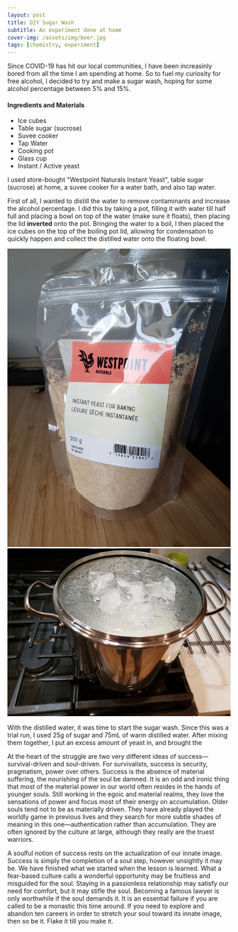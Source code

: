 ```yaml
---
layout: post
title: DIY Sugar Wash
subtitle: An experiment done at home
cover-img: /assets/img/beer.jpg
tags: [chemistry, experiment]
---
```


Since COVID-19 has hit our local communities, I have been increasinly bored from all the time I am spending at home. So to fuel my curiosity for free alcohol, I decided to try and make a sugar wash, hoping for some alcohol percentage between 5% and 15%. 

#### Ingredients and Materials
 - Ice cubes
 - Table sugar (sucrose)
 - Suvee cooker
 - Tap Water
 - Cooking pot
 - Glass cup
 - Instant / Active yeast

I used store-bought "Westpoint Naturals Instant Yeast", table sugar (sucrose) at home, a suvee cooker for a water bath, and also tap water.

First of all, I wanted to distill the water to remove contaminants and increase the alcohol percentage. I did this by taking a pot, filling it with water till half full and placing a bowl on top of the water (make sure it floats), then placing the lid **inverted** onto the pot. Bringing the water to a boil, I then placed the ice cubes on the top of the boiling pot lid, allowing for condensation to quickly happen and collect the distilled water onto the floating bowl.

![yeast](assets/img/yeast.jpg)
![water_pot](assets/img/water_pot.jpg)

With the distilled water, it was time to start the sugar wash. Since this was a trial run, I used 25g of sugar and 75mL of warm distilled water. After mixing them together, I put an excess amount of yeast in, and brought the 

At the heart of the struggle are two very different ideas of success—survival-driven and soul-driven. For survivalists, success is security, pragmatism, power over others. Success is the absence of material suffering, the nourishing of the soul be damned. It is an odd and ironic thing that most of the material power in our world often resides in the hands of younger souls. Still working in the egoic and material realms, they love the sensations of power and focus most of their energy on accumulation. Older souls tend not to be as materially driven. They have already played the worldly game in previous lives and they search for more subtle shades of meaning in this one—authentication rather than accumulation. They are often ignored by the culture at large, although they really are the truest warriors.

A soulful notion of success rests on the actualization of our innate image. Success is simply the completion of a soul step, however unsightly it may be. We have finished what we started when the lesson is learned. What a fear-based culture calls a wonderful opportunity may be fruitless and misguided for the soul. Staying in a passionless relationship may satisfy our need for comfort, but it may stifle the soul. Becoming a famous lawyer is only worthwhile if the soul demands it. It is an essential failure if you are called to be a monastic this time around. If you need to explore and abandon ten careers in order to stretch your soul toward its innate image, then so be it. Flake it till you make it.
